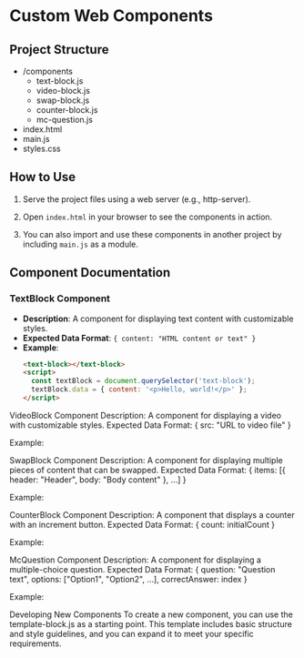 # Custom Web Components

## Project Structure

- /components
  - text-block.js
  - video-block.js
  - swap-block.js
  - counter-block.js
  - mc-question.js
- index.html
- main.js
- styles.css

## How to Use

1. Serve the project files using a web server (e.g., http-server).

2. Open `index.html` in your browser to see the components in action.

3. You can also import and use these components in another project by including `main.js` as a module.

## Component Documentation

### TextBlock Component

- **Description**: A component for displaying text content with customizable styles.
- **Expected Data Format**: `{ content: "HTML content or text" }`
- **Example**:
  ```html
  <text-block></text-block>
  <script>
    const textBlock = document.querySelector('text-block');
    textBlock.data = { content: '<p>Hello, world!</p>' };
  </script>
VideoBlock Component
Description: A component for displaying a video with customizable styles.
Expected Data Format: { src: "URL to video file" }

Example:
<video-block></video-block>
<script>
  const videoBlock = document.querySelector('video-block');
  videoBlock.data = { src: 'https://www.w3schools.com/html/mov_bbb.mp4' };
</script>
SwapBlock Component
Description: A component for displaying multiple pieces of content that can be swapped.
Expected Data Format: { items: [{ header: "Header", body: "Body content" }, ...] }

Example:
<swap-block></swap-block>
<script>
  const swapBlock = document.querySelector('swap-block');
  swapBlock.data = { items: [{ header: 'First', body: 'First body' }, { header: 'Second', body: 'Second body' }] };
</script>
CounterBlock Component
Description: A component that displays a counter with an increment button.
Expected Data Format: { count: initialCount }

Example:
<counter-block></counter-block>
<script>
  const counterBlock = document.querySelector('counter-block');
  counterBlock.data = { count: 0 };
</script>
McQuestion Component
Description: A component for displaying a multiple-choice question.
Expected Data Format: { question: "Question text", options: ["Option1", "Option2", ...], correctAnswer: index }

Example:
<mc-question></mc-question>
<script>
  const mcQuestion = document.querySelector('mc-question');
  mcQuestion.data = { question: 'What is 2+2?', options: ['3', '4', '5'], correctAnswer: 1 };
</script>
Developing New Components
To create a new component, you can use the template-block.js as a starting point. This template includes basic structure and style guidelines, and you can expand it to meet your specific requirements.